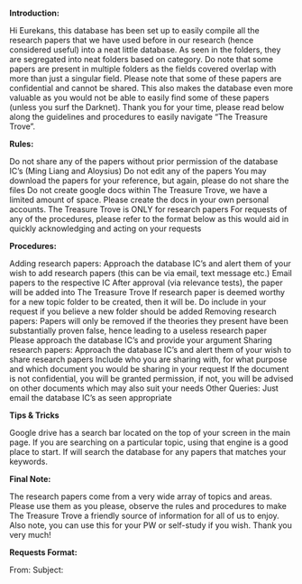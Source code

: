 <p><b> Introduction: </b></p>
	Hi Eurekans, this database has been set up to easily compile all the research papers that we have used before in our research (hence considered useful) into a neat little database. As seen in the folders, they are segregated into neat folders based on category. Do note that some papers are present in multiple folders as the fields covered overlap with more than just a singular field. Please note that some of these papers are confidential and cannot be shared. This also makes the database even more valuable as you would not be able to easily find some of these papers (unless you surf the Darknet). Thank you for your time, please read below along the guidelines and procedures to easily navigate “The Treasure Trove”.

<p><b> Rules: </b></p>
Do not share any of the papers without prior permission of the database IC’s (Ming Liang and Aloysius)
Do not edit any of the papers
You may download the papers for your reference, but again, please do not share the files
Do not create google docs within The Treasure Trove, we have a limited amount of space. Please create the docs in your own personal accounts. The Treasure Trove is ONLY for research papers
For requests of any of the procedures, please refer to the format below as this would aid in quickly acknowledging and acting on your requests

<p><b> Procedures: </p></b>
Adding research papers:
Approach the database IC’s and alert them of your wish to add research papers (this can be via email, text message etc.)
Email papers to the respective IC
After approval (via relevance tests), the paper will be added into The Treasure Trove
If research paper is deemed worthy for a new topic folder to be created, then it will be. Do include in your request if you believe a new folder should be added
Removing research papers:
Papers will only be removed if the theories they present have been substantially proven false, hence leading to a useless research paper
Please approach the database IC’s and provide your argument
Sharing research papers:
Approach the database IC’s and alert them of your wish to share research papers
Include who you are sharing with, for what purpose and which document you would be sharing in your request
If the document is not confidential, you will be granted permission, if not, you will be advised on other documents which may also suit your needs
Other Queries:
Just email the database IC’s as seen appropriate

<p><b> Tips & Tricks </p></b>
	Google drive has a search bar located on the top of your screen in the main page. If you are searching on a particular topic, using that engine is a good place to start. If will search the database for any papers that matches your keywords.

<p><b> Final Note: </p></b>
The research papers come from a very wide array of topics and areas. Please use them as you please, observe the rules and procedures to make The Treasure Trove a friendly source of information for all of us to enjoy. Also note, you can use this for your PW or self-study if you wish. Thank you very much! 

<p><b> Requests Format: </p></b>
From: <Name>
Subject: <Use any of the titles of the procedures i.e. Adding Research Paper>
<Content>
<If adding RP, please attach it>
<If removing RP, please include argument>
<if sharing RP, please attach all necessary information as stated in Procedure 3.b>
